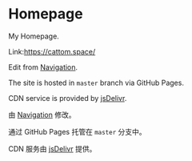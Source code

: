 # Homepage
My Homepage.

Link:https://cattom.space/

Edit from [Navigation](https://github.com/Dreamer-Paul/Navigation).

The site is hosted in `master` branch via GitHub Pages.

CDN service is provided by [jsDelivr](https://www.jsdelivr.com/).

由 [Navigation](https://github.com/Dreamer-Paul/Navigation) 修改。

通过 GitHub Pages 托管在 `master` 分支中。

CDN 服务由 [jsDelivr](https://www.jsdelivr.com/) 提供。
